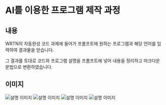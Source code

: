 # AI를 이용한 프로그램 제작 과정

## 내용

WRTN의 자동완성 코드 과제에 들어가 프롬프트에 원하는 프로그램과 해당 언어를 입력하여 결과물을 얻습니다. 

그 결과를 토대로 코드와 프로그램 설명을 프롬프트에 넣어 내용을 정리하고 마크다운 문법으로 변환하였습니다.

## 이미지

![설명 이미지](이미지_URL을_여기에_넣으세요)
![설명 이미지](이미지_URL을_여기에_넣으세요)
![설명 이미지](이미지_URL을_여기에_넣으세요)
![설명 이미지](이미지_URL을_여기에_넣으세요)

